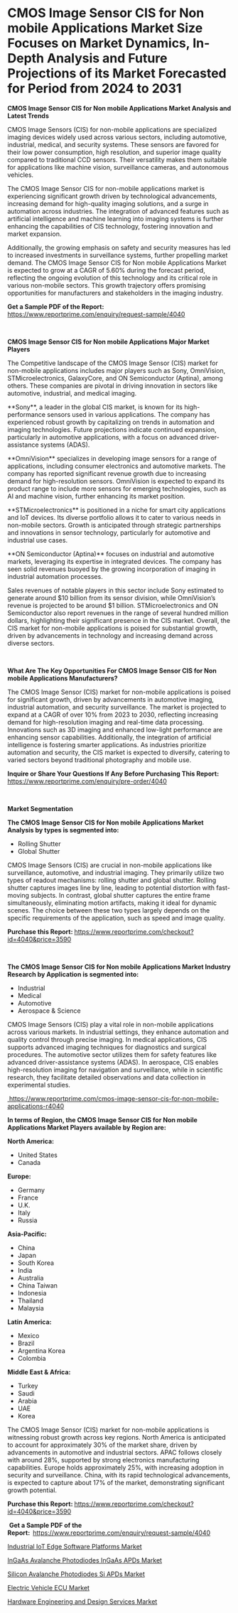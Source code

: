 <p><h1>CMOS Image Sensor CIS for Non mobile Applications Market Size Focuses on Market Dynamics, In-Depth Analysis and Future Projections of its Market Forecasted for Period from 2024 to 2031</h1></p><p><strong>CMOS Image Sensor CIS for Non mobile Applications Market Analysis and Latest Trends</strong></p>
<p><p>CMOS Image Sensors (CIS) for non-mobile applications are specialized imaging devices widely used across various sectors, including automotive, industrial, medical, and security systems. These sensors are favored for their low power consumption, high resolution, and superior image quality compared to traditional CCD sensors. Their versatility makes them suitable for applications like machine vision, surveillance cameras, and autonomous vehicles.</p><p>The CMOS Image Sensor CIS for non-mobile applications market is experiencing significant growth driven by technological advancements, increasing demand for high-quality imaging solutions, and a surge in automation across industries. The integration of advanced features such as artificial intelligence and machine learning into imaging systems is further enhancing the capabilities of CIS technology, fostering innovation and market expansion.</p><p>Additionally, the growing emphasis on safety and security measures has led to increased investments in surveillance systems, further propelling market demand. The CMOS Image Sensor CIS for Non mobile Applications Market is expected to grow at a CAGR of 5.60% during the forecast period, reflecting the ongoing evolution of this technology and its critical role in various non-mobile sectors. This growth trajectory offers promising opportunities for manufacturers and stakeholders in the imaging industry.</p></p>
<p><strong>Get a Sample PDF of the Report:&nbsp;</strong> <a href="https://www.reportprime.com/enquiry/request-sample/4040">https://www.reportprime.com/enquiry/request-sample/4040</a></p>
<p>&nbsp;</p>
<p><strong>CMOS Image Sensor CIS for Non mobile Applications Major Market Players</strong></p>
<p><p>The Competitive landscape of the CMOS Image Sensor (CIS) market for non-mobile applications includes major players such as Sony, OmniVision, STMicroelectronics, GalaxyCore, and ON Semiconductor (Aptina), among others. These companies are pivotal in driving innovation in sectors like automotive, industrial, and medical imaging.</p><p>**Sony**, a leader in the global CIS market, is known for its high-performance sensors used in various applications. The company has experienced robust growth by capitalizing on trends in automation and imaging technologies. Future projections indicate continued expansion, particularly in automotive applications, with a focus on advanced driver-assistance systems (ADAS).</p><p>**OmniVision** specializes in developing image sensors for a range of applications, including consumer electronics and automotive markets. The company has reported significant revenue growth due to increasing demand for high-resolution sensors. OmniVision is expected to expand its product range to include more sensors for emerging technologies, such as AI and machine vision, further enhancing its market position.</p><p>**STMicroelectronics** is positioned in a niche for smart city applications and IoT devices. Its diverse portfolio allows it to cater to various needs in non-mobile sectors. Growth is anticipated through strategic partnerships and innovations in sensor technology, particularly for automotive and industrial use cases.</p><p>**ON Semiconductor (Aptina)** focuses on industrial and automotive markets, leveraging its expertise in integrated devices. The company has seen solid revenues buoyed by the growing incorporation of imaging in industrial automation processes.</p><p>Sales revenues of notable players in this sector include Sony estimated to generate around $10 billion from its sensor division, while OmniVision’s revenue is projected to be around $1 billion. STMicroelectronics and ON Semiconductor also report revenues in the range of several hundred million dollars, highlighting their significant presence in the CIS market. Overall, the CIS market for non-mobile applications is poised for substantial growth, driven by advancements in technology and increasing demand across diverse sectors.</p></p>
<p>&nbsp;</p>
<p><strong>What Are The Key Opportunities For CMOS Image Sensor CIS for Non mobile Applications Manufacturers?</strong></p>
<p><p>The CMOS Image Sensor (CIS) market for non-mobile applications is poised for significant growth, driven by advancements in automotive imaging, industrial automation, and security surveillance. The market is projected to expand at a CAGR of over 10% from 2023 to 2030, reflecting increasing demand for high-resolution imaging and real-time data processing. Innovations such as 3D imaging and enhanced low-light performance are enhancing sensor capabilities. Additionally, the integration of artificial intelligence is fostering smarter applications. As industries prioritize automation and security, the CIS market is expected to diversify, catering to varied sectors beyond traditional photography and mobile use.</p></p>
<p><strong>Inquire or Share Your Questions If Any Before Purchasing This Report:</strong> <a href="https://www.reportprime.com/enquiry/pre-order/4040">https://www.reportprime.com/enquiry/pre-order/4040</a></p>
<p>&nbsp;</p>
<p><strong>Market Segmentation</strong></p>
<p><strong>The CMOS Image Sensor CIS for Non mobile Applications Market Analysis by types is segmented into:</strong></p>
<p><ul><li>Rolling Shutter</li><li>Global Shutter</li></ul></p>
<p><p>CMOS Image Sensors (CIS) are crucial in non-mobile applications like surveillance, automotive, and industrial imaging. They primarily utilize two types of readout mechanisms: rolling shutter and global shutter. Rolling shutter captures images line by line, leading to potential distortion with fast-moving subjects. In contrast, global shutter captures the entire frame simultaneously, eliminating motion artifacts, making it ideal for dynamic scenes. The choice between these two types largely depends on the specific requirements of the application, such as speed and image quality.</p></p>
<p><strong>Purchase this Report:&nbsp;</strong><a href="https://www.reportprime.com/checkout?id=4040&price=3590">https://www.reportprime.com/checkout?id=4040&price=3590</a></p>
<p>&nbsp;</p>
<p><strong>The CMOS Image Sensor CIS for Non mobile Applications Market Industry Research by Application is segmented into:</strong></p>
<p><ul><li>Industrial</li><li>Medical</li><li>Automotive</li><li>Aerospace & Science</li></ul></p>
<p><p>CMOS Image Sensors (CIS) play a vital role in non-mobile applications across various markets. In industrial settings, they enhance automation and quality control through precise imaging. In medical applications, CIS supports advanced imaging techniques for diagnostics and surgical procedures. The automotive sector utilizes them for safety features like advanced driver-assistance systems (ADAS). In aerospace, CIS enables high-resolution imaging for navigation and surveillance, while in scientific research, they facilitate detailed observations and data collection in experimental studies.</p></p>
<p><a href="https://www.reportprime.com/cmos-image-sensor-cis-for-non-mobile-applications-r4040">&nbsp;https://www.reportprime.com/cmos-image-sensor-cis-for-non-mobile-applications-r4040</a></p>
<p><strong>In terms of Region, the CMOS Image Sensor CIS for Non mobile Applications Market Players available by Region are:</strong></p>
<p>
    <p> <strong> North America: </strong>
        <ul>
            <li>United States</li>
            <li>Canada</li>
        </ul>
        </p> 
    <p> <strong> Europe: </strong>
        <ul>
            <li>Germany</li>
            <li>France</li>
            <li>U.K.</li>
            <li>Italy</li>
            <li>Russia</li>
        </ul>
        </p> 
    <p> <strong> Asia-Pacific: </strong>
        <ul>
            <li>China</li>
            <li>Japan</li>
            <li>South Korea</li>
            <li>India</li>
            <li>Australia</li>
            <li>China Taiwan</li>
            <li>Indonesia</li>
            <li>Thailand</li>
            <li>Malaysia</li>
        </ul>
        </p> 
    <p> <strong> Latin America: </strong>
        <ul>
            <li>Mexico</li>
            <li>Brazil</li>
            <li>Argentina Korea</li>
            <li>Colombia</li>
        </ul>
        </p> 
    <p> <strong> Middle East & Africa: </strong>
        <ul>
            <li>Turkey</li>
            <li>Saudi</li>
            <li>Arabia</li>
            <li>UAE</li>
            <li>Korea</li>
        </ul>
    </p>
    </p>
<p><p>The CMOS Image Sensor (CIS) market for non-mobile applications is witnessing robust growth across key regions. North America is anticipated to account for approximately 30% of the market share, driven by advancements in automotive and industrial sectors. APAC follows closely with around 28%, supported by strong electronics manufacturing capabilities. Europe holds approximately 25%, with increasing adoption in security and surveillance. China, with its rapid technological advancements, is expected to capture about 17% of the market, demonstrating significant growth potential.</p></p>
<p><strong>Purchase this Report: </strong><a href="https://www.reportprime.com/checkout?id=4040&price=3590">https://www.reportprime.com/checkout?id=4040&price=3590</a></p>
<p>&nbsp;<strong>Get a Sample PDF of the Report:&nbsp;&nbsp;</strong><a href="https://www.reportprime.com/enquiry/request-sample/4040">https://www.reportprime.com/enquiry/request-sample/4040</a></p>
<p><strong></strong></p>
<p><p><a href="https://www.linkedin.com/pulse/industrial-iot-edge-software-platforms-market-report-product-lyave?trackingId=ORtKeBRGT6STbwXiphfMyw%3D%3D">Industrial IoT Edge Software Platforms Market</a></p><p><a href="https://github.com/MarlinNader2023/Market-Research-Report-List-1/blob/main/ingaas-avalanche-photodiodes-ingaas-apds-market.md">InGaAs Avalanche Photodiodes InGaAs APDs Market</a></p><p><a href="https://github.com/santosh758595/Market-Research-Report-List-6/blob/main/silicon-avalanche-photodiodes-si-apds-market.md">Silicon Avalanche Photodiodes Si APDs Market</a></p><p><a href="https://issuu.com/reportprime-2/docs/electric-vehicle-ecu-market-size-20_24e63c5f35fcfd">Electric Vehicle ECU Market</a></p><p><a href="https://www.linkedin.com/pulse/deep-dive-hardware-engineering-design-services-market-nfpme?trackingId=vpjaVGdpRuacnBUX95CESg%3D%3D">Hardware Engineering and Design Services Market</a></p></p>